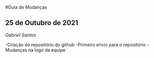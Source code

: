 #Guia de Mudanças

## 25 de Outubro de 2021

_Gabriel Santos_

-Criação do repositório do github
-Primeiro envio para o repositório
-Mudanças na logo da equipe
